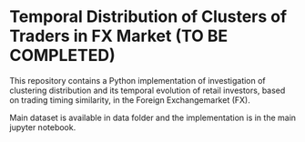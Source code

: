 # Temporal Distribution of Clusters of Traders in FX Market (TO BE COMPLETED)
This repository contains a Python implementation of   investigation of  clustering distribution and its temporal evolution of retail investors, based on trading timing similarity, in the Foreign Exchangemarket (FX). 


Main dataset is available in data folder and the implementation is in the main jupyter notebook.
